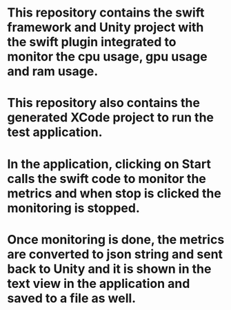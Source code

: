 # This repository contains the swift framework and Unity project with the swift plugin integrated to monitor the cpu usage, gpu usage and ram usage.
# This repository also contains the generated XCode project to run the test application.
# In the application, clicking on Start calls the swift code to monitor the metrics and when stop is clicked the monitoring is stopped.
# Once monitoring is done, the metrics are converted to json string and sent back to Unity and it is shown in the text view in the application and saved to a file as well.
